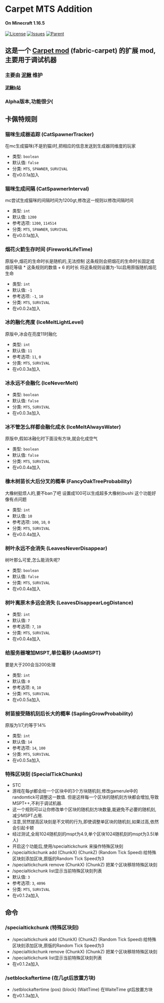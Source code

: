 # Carpet MTS Addition
#### On Minecraft 1.16.5
[![License](https://img.shields.io/github/license/MTS-MoyuTech/Carpet-MTS-Addition.svg)](http://www.gnu.org/licenses/lgpl-3.0.html)
[![Issues](https://img.shields.io/github/issues/MTS-MoyuTech/Carpet-MTS-Addition.svg)](https://github.com/MTS-MoyuTech/Carpet-MTS-Addition/issues)
[![Parent](https://img.shields.io/badge/Parent-fabric--carpet-blue)](https://github.com/gnembon/fabric-carpet)

## 这是一个 [Carpet mod](https://github.com/gnembon/fabric-carpet) (fabric-carpet) 的扩展 mod,主要用于调试机器
### 主要由 [泥鳅](https://github.com/bili-08A04-NQ3) 维护
#### [泥鳅b站](https://space.bilibili.com/538864655)

### Alpha版本,功能很少(

## 卡佩特规则

### 猫咪生成器追踪 (CatSpawnerTracker)

在mc生成猫咪(不是豹猫)时,把相应的信息发送到生成器同维度的玩家

- 类型: `boolean`
- 默认值: `false`
- 分类: `MTS`, `SPAWNER`, `SURVIVAL`
- 在v0.0.1a加入

### 猫咪生成间隔 (CatSpawnerInterval)

mc尝试生成猫咪的间隔时间为1200gt,修改这一规则以修改间隔时间

- 类型: `int`
- 默认值: `1200`
- 参考选项: `1200`, `114514`
- 分类: `MTS`, `SPAWNER`, `SURVIVAL`
- 在v0.0.1a加入

### 烟花火箭生存时间 (FireworkLifeTime)

原版中,烟花的生命时长是随机的,无法控制
这条规则会把烟花的生命时长固定成 烟花等级 * 这条规则的数值 + 6 的时长
将这条规则设置为-1以启用原版随机烟花生命

- 类型: `int`
- 默认值: `-1`
- 参考选项: `-1`, `10`
- 分类: `MTS`, `SURVIVAL`
- 在v0.0.2a加入

### 冰的融化亮度 (IceMeltLightLevel)

原版中,冰会在亮度11时融化

- 类型: `int`
- 默认值: `11`
- 参考选项: `11`, `0`
- 分类: `MTS`, `SURVIVAL`
- 在v0.0.3a加入

### 冰永远不会融化 (IceNeverMelt)

- 类型: `boolean`
- 默认值: `false`
- 分类: `MTS`, `SURVIVAL`
- 在v0.0.3a加入

### 冰不管怎么样都会融化成水 (IceMeltAlwaysWater)

原版中,假如冰融化时下面没有方块,就会化成空气

- 类型: `boolean`
- 默认值: `false`
- 分类: `MTS`, `SURVIVAL`
- 在v0.0.4a加入

### 橡木树苗长大后分叉的概率 (FancyOakTreeProbability)

大橡树挺烦人的,要不ban了吧
设置成100可以生成超多大橡树(bushi
这个功能好像有点问题


- 类型: `int`
- 默认值: `10`
- 参考选项: `100`, `10`, `0`
- 分类: `MTS`, `SURVIVAL`
- 在v0.0.4a加入

### 树叶永远不会消失 (LeavesNeverDisappear)

树叶那么可爱,怎么能消失呢?

- 类型: `boolean`
- 默认值: `false`
- 分类: `MTS`, `SURVIVAL`
- 在v0.0.4a加入

### 树叶离原木多远会消失 (LeavesDisappearLogDistance)

- 类型: `int`
- 默认值: `7`
- 参考选项: `7`, `10`
- 分类: `MTS`, `SURVIVAL`
- 在v0.0.4a加入

### 给服务器增加MSPT,单位毫秒 (AddMSPT)

要是大于200会当200处理

- 类型: `int`
- 默认值: `0`
- 参考选项: `0`, `10`
- 分类: `MTS`, `SURVIVAL`
- 在v0.0.5a加入

### 树苗接受随机刻后长大的概率 (SaplingGrowProbability)

原版为1/7,约等于14%

- 类型: `int`
- 默认值: `14`
- 参考选项: `14`, `100`
- 分类: `MTS`, `SURVIVAL`
- 在v0.0.5a加入

### 特殊区块刻 (SpecialTickChunks)

- STC
- 游戏在每gt都会给一个区块中的3个方块随机刻,修改gamerule中的randomtick可调整这一数值. 但是这样每一个区块的随机刻方块都会增加,导致MSPT++,不利于调试机器.
- 这一个规则可以让你修改单个区块的随机刻方块数量,能避免不必要的随机刻,减少MSPT占用.
- 注意,贸然提高区块刻是不文明的行为,即使调整单区块的随机刻,如果过高,依然会引起卡顿
- 经过测试,全局1024随机刻的mspt为4.9,单个区块1024随机刻的mspt为3.5(单人)
- 开启这个功能后,使用/specialtickchunk 来操作特殊区块刻
- /specialtickchunk add (ChunkX) (ChunkZ) (Random Tick Speed):给特殊区块刻添加区块,原版的Random Tick Speed为3
- /specialtickchunk remove (ChunkX) (ChunkZ) 把某个区块移除特殊区块刻
- /specialtickchunk list显示当前特殊区块刻列表
- 默认值: `3`
- 参考选项: `3`, `4096`
- 分类: `MTS`, `SURVIVAL`
- 在v0.1.2a加入

## 命令

### /specialtickchunk (特殊区块刻)

- /specialtickchunk add (ChunkX) (ChunkZ) (Random Tick Speed):给特殊区块刻添加区块,原版的Random Tick Speed为3
- /specialtickchunk remove (ChunkX) (ChunkZ) 把某个区块移除特殊区块刻
- /specialtickchunk list显示当前特殊区块刻列表
- 在v0.1.2a加入

### /setblockaftertime (在几gt后放置方块)

- /setblockaftertime (pos) (block) (WaitTime) 在WaiteTime gt后放置方块
- 在v0.1.3a加入
